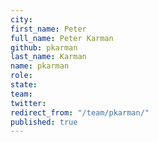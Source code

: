 ```yaml
---
city: 
first_name: Peter
full_name: Peter Karman
github: pkarman
last_name: Karman
name: pkarman
role: 
state: 
team: 
twitter: 
redirect_from: "/team/pkarman/"
published: true
---
```


